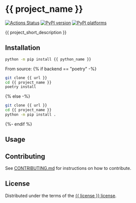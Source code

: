 # {{ project_name }}

[![Actions Status][actions-badge]][actions-link]
[![PyPI version][pypi-version]][pypi-link]
[![PyPI platforms][pypi-platforms]][pypi-link]

{{ project_short_description }}

## Installation

```bash
python -m pip install {{ python_name }}
```

From source:
{% if backend == "poetry" -%}
```bash 
git clone {{ url }}
cd {{ project_name }}
poetry install
```
{% else -%}
```bash
git clone {{ url }}
cd {{ project_name }}
python -m pip install .
```
{%- endif %}

## Usage


## Contributing

See [CONTRIBUTING.md](CONTRIBUTING.md) for instructions on how to contribute.

## License

Distributed under the terms of the [{{ license }} license](LICENSE).


<!-- prettier-ignore-start -->
[actions-badge]:            {{url}}/workflows/CI/badge.svg
[actions-link]:             {{url}}/actions
[pypi-link]:                https://pypi.org/project/{{project_name}}/
[pypi-platforms]:           https://img.shields.io/pypi/pyversions/{{project_name}}
[pypi-version]:             https://img.shields.io/pypi/v/{{project_name}}
<!-- prettier-ignore-end -->
